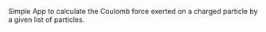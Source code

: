 Simple App to calculate the Coulomb force exerted on a charged particle by a given list of particles.